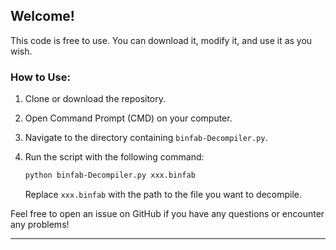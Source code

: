 

## Welcome!

This code is free to use. You can download it, modify it, and use it as you wish.

### How to Use:

1. Clone or download the repository.
2. Open Command Prompt (CMD) on your computer.
3. Navigate to the directory containing `binfab-Decompiler.py`.
4. Run the script with the following command:

   ```bash
   python binfab-Decompiler.py xxx.binfab
   ```

   Replace `xxx.binfab` with the path to the file you want to decompile.

Feel free to open an issue on GitHub if you have any questions or encounter any problems!

---
